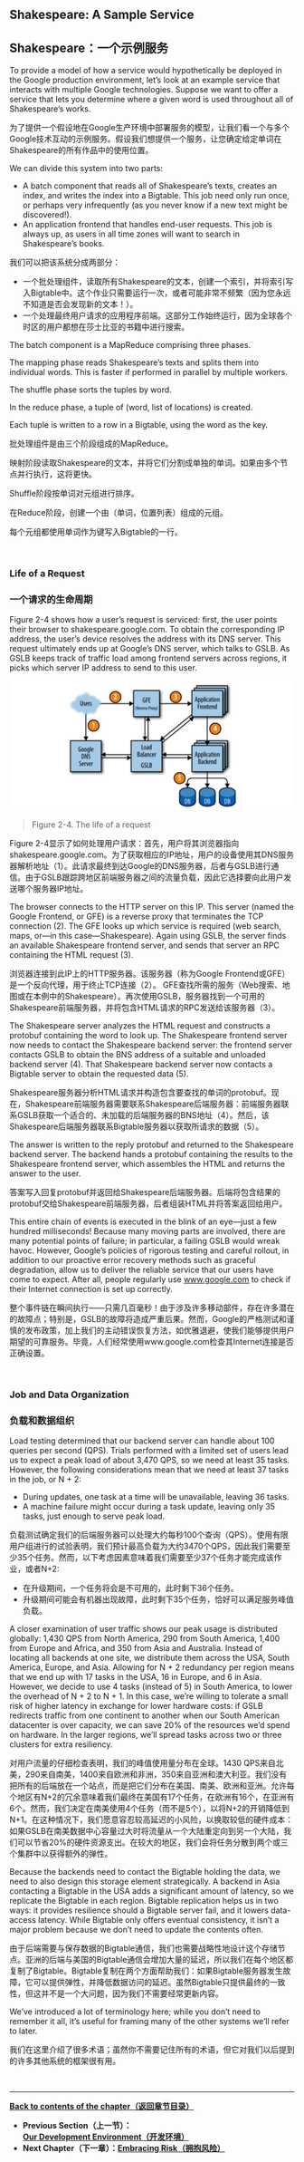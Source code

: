 ## **Shakespeare: A Sample Service**

## **Shakespeare：一个示例服务**

To provide a model of how a service would hypothetically be deployed in the Google production environment, let’s look at an example service that interacts with multiple Google technologies. Suppose we want to offer a service that lets you determine where a given word is used throughout all of Shakespeare’s works.

为了提供一个假设地在Google生产环境中部署服务的模型，让我们看一个与多个Google技术互动的示例服务。假设我们想提供一个服务，让您确定给定单词在Shakespeare的所有作品中的使用位置。

We can divide this system into two parts:

* A batch component that reads all of Shakespeare’s texts, creates an index, and writes the index into a Bigtable. This job need only run once, or perhaps very infrequently (as you never know if a new text might be discovered!).
* An application frontend that handles end-user requests. This job is always up, as users in all time zones will want to search in Shakespeare’s books.

我们可以把该系统分成两部分：

* 一个批处理组件，读取所有Shakespeare的文本，创建一个索引，并将索引写入Bigtable中。这个作业只需要运行一次，或者可能非常不频繁（因为您永远不知道是否会发现新的文本！）。
* 一个处理最终用户请求的应用程序前端。这部分工作始终运行，因为全球各个时区的用户都想在莎士比亚的书籍中进行搜索。

The batch component is a MapReduce comprising three phases.

The mapping phase reads Shakespeare’s texts and splits them into individual words. This is faster if performed in parallel by multiple workers.

The shuffle phase sorts the tuples by word.

In the reduce phase, a tuple of (word, list of locations) is created.

Each tuple is written to a row in a Bigtable, using the word as the key.

批处理组件是由三个阶段组成的MapReduce。

映射阶段读取Shakespeare的文本，并将它们分割成单独的单词。如果由多个节点并行执行，这将更快。

Shuffle阶段按单词对元组进行排序。

在Reduce阶段，创建一个由（单词，位置列表）组成的元组。

每个元组都使用单词作为键写入Bigtable的一行。

<br>

### **Life of a Request**

### **一个请求的生命周期**

Figure 2-4 shows how a user’s request is serviced: first, the user points their browser to shakespeare.google.com. To obtain the corresponding IP address, the user’s device resolves the address with its DNS server. This request ultimately ends up at Google’s DNS server, which talks to GSLB. As GSLB keeps track of traffic load among frontend servers across regions, it picks which server IP address to send to this user.

![The life of a request](./figures/2-4.png)
> Figure 2-4. The life of a request

Figure 2-4显示了如何处理用户请求：首先，用户将其浏览器指向shakespeare.google.com。为了获取相应的IP地址，用户的设备使用其DNS服务器解析地址（1）。此请求最终到达Google的DNS服务器，后者与GSLB进行通信。由于GSLB跟踪跨地区前端服务器之间的流量负载，因此它选择要向此用户发送哪个服务器IP地址。

The browser connects to the HTTP server on this IP. This server (named the Google Frontend, or GFE) is a reverse proxy that terminates the TCP connection (2). The GFE looks up which service is required (web search, maps, or—in this case—Shakespeare). Again using GSLB, the server finds an available Shakespeare frontend server, and sends that server an RPC containing the HTML request (3).

浏览器连接到此IP上的HTTP服务器。该服务器（称为Google Frontend或GFE）是一个反向代理，用于终止TCP连接（2）。 GFE查找所需的服务（Web搜索、地图或在本例中的Shakespeare）。再次使用GSLB，服务器找到一个可用的Shakespeare前端服务器，并将包含HTML请求的RPC发送给该服务器（3）。

The Shakespeare server analyzes the HTML request and constructs a protobuf containing the word to look up. The Shakespeare frontend server now needs to contact the Shakespeare backend server: the frontend server contacts GSLB to obtain the BNS address of a suitable and unloaded backend server (4). That Shakespeare backend server now contacts a Bigtable server to obtain the requested data (5).

Shakespeare服务器分析HTML请求并构造包含要查找的单词的protobuf。现在，Shakespeare前端服务器需要联系Shakespeare后端服务器：前端服务器联系GSLB获取一个适合的、未加载的后端服务器的BNS地址（4）。然后，该Shakespeare后端服务器联系Bigtable服务器以获取所请求的数据（5）。

The answer is written to the reply protobuf and returned to the Shakespeare backend server. The backend hands a protobuf containing the results to the Shakespeare frontend server, which assembles the HTML and returns the answer to the user.

答案写入回复protobuf并返回给Shakespeare后端服务器。后端将包含结果的protobuf交给Shakespeare前端服务器，后者组装HTML并将答案返回给用户。

This entire chain of events is executed in the blink of an eye—just a few hundred milliseconds! Because many moving parts are involved, there are many potential points of failure; in particular, a failing GSLB would wreak havoc. However, Google’s policies of rigorous testing and careful rollout, in addition to our proactive error recovery methods such as graceful degradation, allow us to deliver the reliable service that our users have come to expect. After all, people regularly use www.google.com to check if their Internet connection is set up correctly.

整个事件链在瞬间执行——只需几百毫秒！由于涉及许多移动部件，存在许多潜在的故障点；特别是，GSLB的故障将造成严重后果。然而，Google的严格测试和谨慎的发布政策，加上我们的主动错误恢复方法，如优雅退避，使我们能够提供用户期望的可靠服务。毕竟，人们经常使用www.google.com检查其Internet连接是否正确设置。

<br>

### **Job and Data Organization**

### **负载和数据组织**

Load testing determined that our backend server can handle about 100 queries per second (QPS). Trials performed with a limited set of users lead us to expect a peak load of about 3,470 QPS, so we need at least 35 tasks. However, the following considerations mean that we need at least 37 tasks in the job, or N + 2:

* During updates, one task at a time will be unavailable, leaving 36 tasks.
* A machine failure might occur during a task update, leaving only 35 tasks, just enough to serve peak load.

负载测试确定我们的后端服务器可以处理大约每秒100个查询（QPS）。使用有限用户组进行的试验表明，我们预计最高负载为大约3470个QPS，因此我们需要至少35个任务。然而，以下考虑因素意味着我们需要至少37个任务才能完成该作业，或者N+2:

* 在升级期间，一个任务将会是不可用的，此时剩下36个任务。
* 升级期间可能会有机器出现故障，此时剩下35个任务，恰好可以满足服务峰值负载。

A closer examination of user traffic shows our peak usage is distributed globally: 1,430 QPS from North America, 290 from South America, 1,400 from Europe and Africa, and 350 from Asia and Australia. Instead of locating all backends at one site, we distribute them across the USA, South America, Europe, and Asia. Allowing for N + 2 redundancy per region means that we end up with 17 tasks in the USA, 16 in Europe, and 6 in Asia. However, we decide to use 4 tasks (instead of 5) in South America, to lower the overhead of N + 2 to N + 1. In this case, we’re willing to tolerate a small risk of higher latency in exchange for lower hardware costs: if GSLB redirects traffic from one continent to another when our South American datacenter is over capacity, we can save 20% of the resources we’d spend on hardware. In the larger regions, we’ll spread tasks across two or three clusters for extra resiliency.

对用户流量的仔细检查表明，我们的峰值使用量分布在全球。1430 QPS来自北美，290来自南美，1400来自欧洲和非洲，350来自亚洲和澳大利亚。我们没有把所有的后端放在一个站点，而是把它们分布在美国、南美、欧洲和亚洲。允许每个地区有N+2的冗余意味着我们最终在美国有17个任务，在欧洲有16个，在亚洲有6个。然而，我们决定在南美使用4个任务（而不是5个），以将N+2的开销降低到N+1。在这种情况下，我们愿意容忍较高延迟的小风险，以换取较低的硬件成本：如果GSLB在南美数据中心容量过大时将流量从一个大陆重定向到另一个大陆，我们可以节省20%的硬件资源支出。在较大的地区，我们会将任务分散到两个或三个集群中以获得额外的弹性。

Because the backends need to contact the Bigtable holding the data, we need to also design this storage element strategically. A backend in Asia contacting a Bigtable in the USA adds a significant amount of latency, so we replicate the Bigtable in each region. Bigtable replication helps us in two ways: it provides resilience should a Bigtable server fail, and it lowers data-access latency. While Bigtable only offers eventual consistency, it isn’t a major problem because we don’t need to update the contents often.

由于后端需要与保存数据的Bigtable通信，我们也需要战略性地设计这个存储节点。亚洲的后端与美国的Bigtable通信会增加大量的延迟，所以我们在每个地区都复制了Bigtable。Bigtable复制在两个方面帮助我们：如果Bigtable服务器发生故障，它可以提供弹性，并降低数据访问的延迟。虽然Bigtable只提供最终的一致性，但这并不是一个大问题，因为我们不需要经常更新内容。

We’ve introduced a lot of terminology here; while you don’t need to remember it all, it’s useful for framing many of the other systems we’ll refer to later.

我们在这里介绍了很多术语；虽然你不需要记住所有的术语，但它对我们以后提到的许多其他系统的框架很有用。

<br>

---

**[Back to contents of the chapter（返回章节目录）](the_production_environment_at_google_from_the_viewpoint_of_an_sre.md)**

* **Previous Section（上一节）：[Our Development Environment（开发环境）](our_development_env.md)**
* **Next Chapter（下一章）：[Embracing Risk（拥抱风险）](./../../part-2/chapter-03/embracing_risk.md)**
